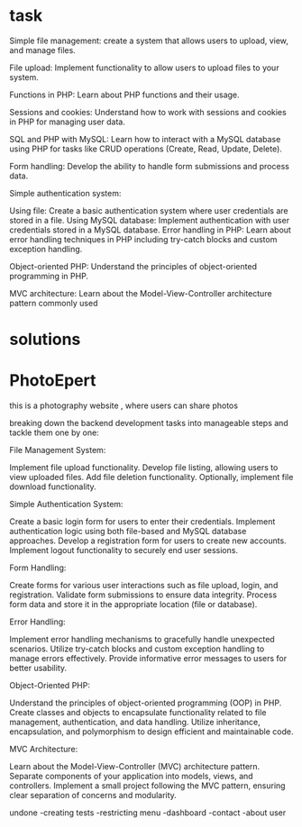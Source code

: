 # task

Simple file management: create a system that allows users to upload, view, and manage files.

File upload: Implement functionality to allow users to upload files to your system.

Functions in PHP: Learn about PHP functions and their usage.

Sessions and cookies: Understand how to work with sessions and cookies in PHP for managing user data.

SQL and PHP with MySQL: Learn how to interact with a MySQL database using PHP for tasks like CRUD operations (Create, Read, Update, Delete).

Form handling: Develop the ability to handle form submissions and process data.

Simple authentication system:

Using file: Create a basic authentication system where user credentials are stored in a file.
Using MySQL database: Implement authentication with user credentials stored in a MySQL database.
Error handling in PHP: Learn about error handling techniques in PHP including try-catch blocks and custom exception handling.

Object-oriented PHP: Understand the principles of object-oriented programming in PHP.

MVC architecture: Learn about the Model-View-Controller architecture pattern commonly used

# solutions

# PhotoEpert

this is a photography website , where users can share photos

breaking down the backend development tasks into manageable steps and tackle them one by one:

File Management System:

Implement file upload functionality.
Develop file listing, allowing users to view uploaded files.
Add file deletion functionality.
Optionally, implement file download functionality.

Simple Authentication System:

Create a basic login form for users to enter their credentials.
Implement authentication logic using both file-based and MySQL database approaches.
Develop a registration form for users to create new accounts.
Implement logout functionality to securely end user sessions.

Form Handling:

Create forms for various user interactions such as file upload, login, and registration.
Validate form submissions to ensure data integrity.
Process form data and store it in the appropriate location (file or database).

Error Handling:

Implement error handling mechanisms to gracefully handle unexpected scenarios.
Utilize try-catch blocks and custom exception handling to manage errors effectively.
Provide informative error messages to users for better usability.

Object-Oriented PHP:

Understand the principles of object-oriented programming (OOP) in PHP.
Create classes and objects to encapsulate functionality related to file management, authentication, and data handling.
Utilize inheritance, encapsulation, and polymorphism to design efficient and maintainable code.

MVC Architecture:

Learn about the Model-View-Controller (MVC) architecture pattern.
Separate components of your application into models, views, and controllers.
Implement a small project following the MVC pattern, ensuring clear separation of concerns and modularity.
  

  undone
-creating tests
-restricting menu
-dashboard 
-contact
-about user
